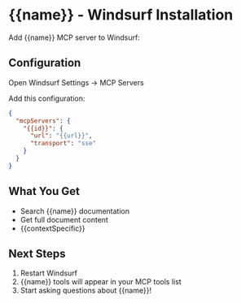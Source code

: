 # {{name}} - Windsurf Installation

Add {{name}} MCP server to Windsurf:

## Configuration

Open Windsurf Settings → MCP Servers

Add this configuration:

```json
{
  "mcpServers": {
    "{{id}}": {
      "url": "{{url}}",
      "transport": "sse"
    }
  }
}
```

## What You Get

- Search {{name}} documentation
- Get full document content
- {{contextSpecific}}

## Next Steps

1. Restart Windsurf
2. {{name}} tools will appear in your MCP tools list
3. Start asking questions about {{name}}!
